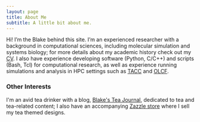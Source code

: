 ```yaml
---
layout: page
title: About Me
subtitle: A little bit about me.
---
```


Hi! I’m the Blake behind this site. I’m an experienced researcher with a background in computational sciences, including molecular simulation and systems biology; for more details about my academic history check out my [CV](https://drive.google.com/file/d/1ho-T9pX_E52hr6Z-xWw8n2HFYGoYO9we/view?usp=sharing). I also have experience developing software (Python, C/C++) and scripts (Bash, Tcl) for computational research, as well as experience running simulations and analysis in HPC settings such as [TACC](https://www.tacc.utexas.edu/) and [OLCF](https://www.olcf.ornl.gov/).


### Other Interests

I'm an avid tea drinker with a blog, [Blake's Tea Journal](blakesteajournal.blog), dedicated to tea and tea-related content; I also have an accompanying [Zazzle store](https://www.zazzle.com/store/blakesteajournalblog) where I sell my tea themed designs.
